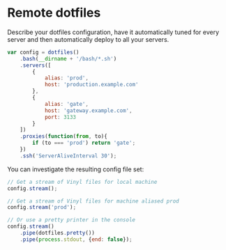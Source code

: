 # Remote dotfiles

Describe your dotfiles configuration, have it automatically tuned for every server and then automatically deploy to all your servers.

```javascript
var config = dotfiles()
    .bash(__dirname + '/bash/*.sh')
    .servers([
        {
            alias: 'prod',
            host: 'production.example.com'
        },
        {
            alias: 'gate',
            host: 'gateway.example.com',
            port: 3133
        }
    ])
    .proxies(function(from, to){
        if (to === 'prod') return 'gate';
    })
    .ssh('ServerAliveInterval 30');
```

You can investigate the resulting config file set:
```javascript
// Get a stream of Vinyl files for local machine
config.stream();

// Get a stream of Vinyl files for machine aliased prod
config.stream('prod');

// Or use a pretty printer in the console
config.stream()
    .pipe(dotfiles.pretty())
    .pipe(process.stdout, {end: false});
```
